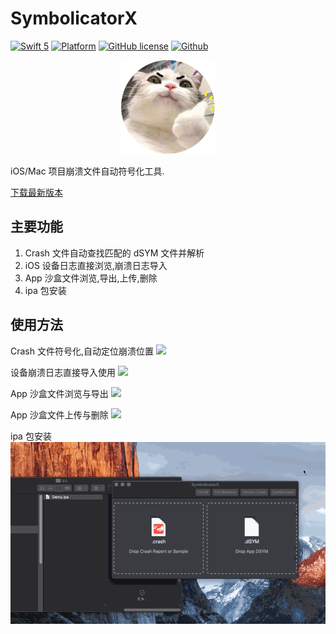 # SymbolicatorX
[![Swift 5](https://img.shields.io/badge/swift-5-orange.svg?style=flat)](https://github.com/apple/swift) [![Platform](http://img.shields.io/badge/platform-macOS-red.svg?style=flat)](https://developer.apple.com/macos/) [![GitHub license](https://img.shields.io/badge/license-MIT-blue.svg)](https://github.com/Yueoaix/SymbolicatorX/blob/master/LICENSE) [![Github](http://img.shields.io/badge/github-Yueoaix-yellow.svg?style=flat)](https://github.com/Yueoaix)

<p align="center">
  <img src="./SymbolicatorX/SymbolicatorX/Assets.xcassets/AppIcon.appiconset/appiconMacHuge_512pt.png" width="150">
</p>

iOS/Mac 项目崩溃文件自动符号化工具.

[下载最新版本](https://github.com/Yueoaix/SymbolicatorX/releases)

## 主要功能
1. Crash 文件自动查找匹配的 dSYM 文件并解析
2. iOS 设备日志直接浏览,崩溃日志导入
3. App 沙盒文件浏览,导出,上传,删除
4. ipa 包安装

## 使用方法
Crash 文件符号化,自动定位崩溃位置
![](https://github.com/Yueoaix/DemoImages-Storage/blob/master/SymbolicatorX/Demo1.gif)

设备崩溃日志直接导入使用
![](https://github.com/Yueoaix/DemoImages-Storage/blob/master/SymbolicatorX/Demo2.gif)

App 沙盒文件浏览与导出
![](https://github.com/Yueoaix/DemoImages-Storage/blob/master/SymbolicatorX/Demo3.gif)

App 沙盒文件上传与删除
![](https://github.com/Yueoaix/DemoImages-Storage/blob/master/SymbolicatorX/Demo5.gif)

ipa 包安装
![](https://github.com/Yueoaix/DemoImages-Storage/blob/master/SymbolicatorX/Demo4.gif)
